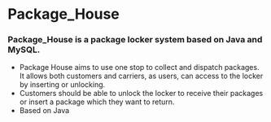 # Package_House

### Package_House is a package locker system based on Java and MySQL.
- Package House aims to use one stop to collect and dispatch packages. It allows both customers and carriers, as users, can access to the locker by inserting or unlocking.
- Customers should be able to unlock the locker to receive their packages or insert a package which they want to return.
- Based on Java
